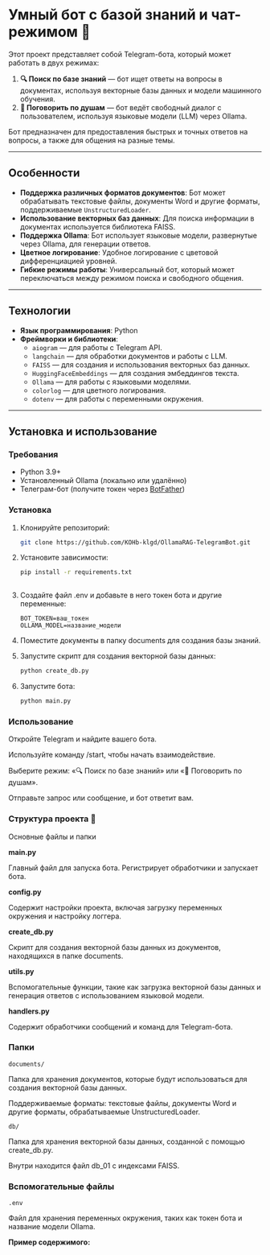 # Умный бот с базой знаний и чат-режимом 🤖

Этот проект представляет собой Telegram-бота, который может работать в двух режимах:
1. **🔍 Поиск по базе знаний** — бот ищет ответы на вопросы в документах, используя векторные базы данных и модели машинного обучения.
2. **💬 Поговорить по душам** — бот ведёт свободный диалог с пользователем, используя языковые модели (LLM) через Ollama.

Бот предназначен для предоставления быстрых и точных ответов на вопросы, а также для общения на разные темы.

---

## Особенности
- **Поддержка различных форматов документов**: Бот может обрабатывать текстовые файлы, документы Word и другие форматы, поддерживаемые `UnstructuredLoader`.
- **Использование векторных баз данных**: Для поиска информации в документах используется библиотека FAISS.
- **Поддержка Ollama**: Бот использует языковые модели, развернутые через Ollama, для генерации ответов.
- **Цветное логирование**: Удобное логирование с цветовой дифференциацией уровней.
- **Гибкие режимы работы**: Универсальный бот, который может переключаться между режимом поиска и свободного общения.

---

## Технологии
- **Язык программирования**: Python
- **Фреймворки и библиотеки**:
  - `aiogram` — для работы с Telegram API.
  - `langchain` — для обработки документов и работы с LLM.
  - `FAISS` — для создания и использования векторных баз данных.
  - `HuggingFaceEmbeddings` — для создания эмбеддингов текста.
  - `Ollama` — для работы с языковыми моделями.
  - `colorlog` — для цветного логирования.
  - `dotenv` — для работы с переменными окружения.

---

## Установка и использование

### Требования
- Python 3.9+
- Установленный Ollama (локально или удалённо)
- Телеграм-бот (получите токен через [BotFather](https://core.telegram.org/bots#botfather))

### Установка
1. Клонируйте репозиторий:
   ```bash
   git clone https://github.com/KOHb-klgd/OllamaRAG-TelegramBot.git

2. Установите зависимости:
   ```bash
   pip install -r requirements.txt
    
3. Создайте файл .env и добавьте в него токен бота и другие переменные:
   ```env
   BOT_TOKEN=ваш_токен
   OLLAMA_MODEL=название_модели

4. Поместите документы в папку documents для создания базы знаний.

5. Запустите скрипт для создания векторной базы данных:
   ```bash
   python create_db.py

6. Запустите бота:
   ```bash
   python main.py

### Использование

Откройте Telegram и найдите вашего бота.

Используйте команду /start, чтобы начать взаимодействие.

Выберите режим: «🔍 Поиск по базе знаний» или «💬 Поговорить по душам».

Отправьте запрос или сообщение, и бот ответит вам.

### Структура проекта 📁
Основные файлы и папки

**main.py**

Главный файл для запуска бота. Регистрирует обработчики и запускает бота.


**config.py**

Содержит настройки проекта, включая загрузку переменных окружения и настройку логгера.


**create_db.py**

Скрипт для создания векторной базы данных из документов, находящихся в папке documents.


**utils.py**

Вспомогательные функции, такие как загрузка векторной базы данных и генерация ответов с использованием языковой модели.


**handlers.py**

Содержит обработчики сообщений и команд для Telegram-бота.

### Папки

``documents/``

Папка для хранения документов, которые будут использоваться для создания векторной базы данных.

Поддерживаемые форматы: текстовые файлы, документы Word и другие форматы, обрабатываемые UnstructuredLoader.

``db/``

Папка для хранения векторной базы данных, созданной с помощью create_db.py.

Внутри находится файл db_01 с индексами FAISS.

### Вспомогательные файлы

``.env``

Файл для хранения переменных окружения, таких как токен бота и название модели Ollama.

**Пример содержимого:**
